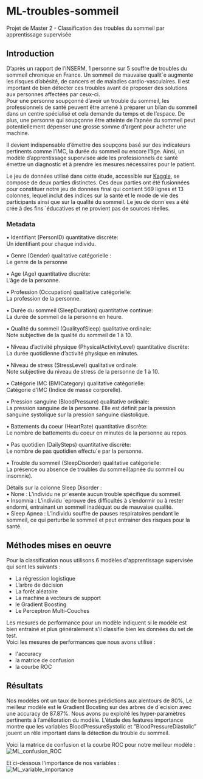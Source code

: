 # ML-troubles-sommeil
Projet de Master 2 - Classification des troubles du sommeil par apprentissage supervisée

## Introduction

D’après un rapport de l’INSERM, 1 personne sur 5 souffre de troubles du sommeil
chronique en France. Un sommeil de mauvaise qualit´e augmente les risques d’obésité,
de cancers et de maladies cardio-vasculaires. Il est important de bien détecter ces troubles avant de proposer des solutions aux personnes affectées par ceux-ci.  
Pour une personne soupçonné d’avoir un trouble du sommeil, les professionnels de santé
peuvent être amené à préparer un bilan du sommeil dans un centre spécialisé et cela
demande du temps et de l’espace. De plus, une personne qui soupçonne être atteinte
de l’apnée du sommeil peut potentiellement dépenser une grosse somme d’argent pour
acheter une machine.  

Il devient indispensable d’émettre des soupçons basé sur des indicateurs pertinents comme
l’IMC, la durée du sommeil ou encore l’âge. Ainsi, un modèle d’apprentissage supervisée
aide les professionnels de santé émettre un diagnostic et à prendre les mesures nécessaires
pour le patient.  

Le jeu de données utilisé dans cette étude, accessible sur [Kaggle](https://www.kaggle.com/datasets/uom190346a/sleep-health-and-lifestyle-dataset), se compose de deux parties distinctes. Ces deux parties ont été fusionnées pour constituer notre jeu de données
final qui contient 569 lignes et 13 colonnes, lequel inclut des indices sur la santé et le mode
de vie des participants ainsi que sur la qualité du sommeil. Le jeu de donn´ees a été crée
à des fins ´éducatives et ne provient pas de sources réelles.

### Metadata

• Identifiant (PersonID) quantitative discrète:  
Un identifiant pour chaque individu.  

• Genre (Gender) qualitative catégorielle :  
Le genre de la personne  

• Age (Age) quantitative discrète:  
L’âge de la personne.  

• Profession (Occupation) qualitative catégorielle:  
La profession de la personne.  

• Durée du sommeil (SleepDuration) quantitative continue:  
La durée de sommeil de la personne en heure.  

• Qualité du sommeil (QualityofSleep) qualitative ordinale:  
Note subjective de la qualité du sommeil de 1 à 10.  

• Niveau d’activité physique (PhysicalActivityLevel) quantitative discrète:  
La durée quotidienne d’activité physique en minutes.  

• Niveau de stress (StressLevel) qualitative ordinale:  
Note subjective du niveau de stress de la personne de 1 à 10.  

• Catégorie IMC (BMICategory) qualitative catégorielle:  
Catégorie d’IMC (Indice de masse corporelle).  

• Pression sanguine (BloodPressure) qualitative ordinale:  
La pression sanguine de la personne. Elle est définit par la pression sanguine systolique sur la pression sanguine diastolique.  

• Battements du coeur (HeartRate) quantitative discrète:  
Le nombre de battements du coeur en minutes de la personne au repos.  

• Pas quotidien (DailySteps) quantitative discrète:  
Le nombre de pas quotidien effectu´e par la personne.  

• Trouble du sommeil (SleepDisorder) qualitative catégorielle:  
La présence ou absence de troubles du sommeil(apnée du sommeil ou insomnie).  

Détails sur la colonne Sleep Disorder :  
• None : L’individu ne pr´esente aucun trouble spécifique du sommeil.  
• Insomnia : L’individu ´eprouve des difficultés à s’endormir ou à rester endormi,
entrainant un sommeil inadéquat ou de mauvaise qualité.  
• Sleep Apnea : L’individu souffre de pauses respiratoires pendant le sommeil, ce
qui perturbe le sommeil et peut entrainer des risques pour la santé.  

## Méthodes mises en oeuvre

Pour la classification nous utilisons 6 modèles d'apprentissage supervisée qui sont les suivants :  
- La régression logistique  
- L’arbre de décision  
- La forêt aléatoire  
- La machine à vecteurs de support  
- le Gradient Boosting  
- Le Perceptron Multi-Couches  

Les mesures de performance pour un modèle indiquent si le modèle est bien entrainé
et plus généralement s’il classifie bien les données du set de test.  
Voici les mesures de performances que nous avons utilisé :  
- l'accuracy  
- la matrice de confusion  
- la courbe ROC  

## Résultats

Nos modèles ont un taux
de bonnes prédictions aux alentours de 80%, Le meilleur modèle est le Gradient Boosting sur des arbres de d´ecision avec une accuracy de 87.87%. Nous avons pu exploité les
hyper-paramètres pertinents à l’amélioration du modèle. L’étude des features importance
montre que les variables BloodPressureSystolic et ”BloodPressureDiastolic” jouent un
rêle important dans la détection du trouble du sommeil.

Voici la matrice de confusion et la courbe ROC pour notre meilleur modèle :  
![ML_confusion_ROC](https://github.com/user-attachments/assets/3711602c-1d78-45f6-a166-876db524c8a4)  

Et ci-dessous l'importance de nos variables :  
![ML_variable_importance](https://github.com/user-attachments/assets/e5936f2f-fab7-44b1-aa09-0e2be9eaf952)  



